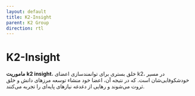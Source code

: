 ```yaml
---
layout: default
title: K2-Insight
parent: K2 Group
direction: rtl
---
```


# K2-Insight
**ماموریت** **k2 insight**، خلق بستری برای توانمندسازی اعضای k2، در مسیر خودشکوفایی‌شان است. که در نتیجه آن، اعضا خود منشاء توسعه مرزهای دانش و خلق ثروت می‌شوند و رهایی از دغدغه نیازهای پایه‌ای را تجربه می‌کنند.
